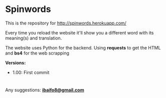 # Spinwords
This is the repository for http://spinwords.herokuapp.com/

Every time you reload the website it'll show you a different word with its meaning(s) and translation.

The website uses Python for the backend. Using **requests** to get the HTML and **bs4** for the web scrapping

**Versions:**
 - 1.00: First commit

#
Any suggestions: **ibaifo8@gmail.com**
